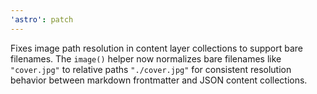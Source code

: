 ```yaml
---
'astro': patch
---
```


Fixes image path resolution in content layer collections to support bare filenames. The `image()` helper now normalizes bare filenames like `"cover.jpg"` to relative paths `"./cover.jpg"` for consistent resolution behavior between markdown frontmatter and JSON content collections.
